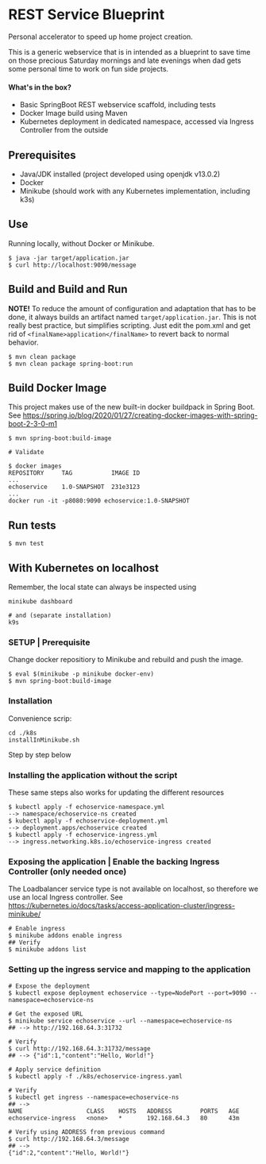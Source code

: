 # REST Service Blueprint

Personal accelerator to speed up home project creation.

This is a generic webservice that is in intended as a blueprint to save time on those precious Saturday mornings and late evenings when dad gets some personal time to work on fun side projects.

#### What's in the box?

- Basic SpringBoot REST webservice scaffold, including tests
- Docker Image build using Maven
- Kubernetes deployment in dedicated namespace, accessed via Ingress Controller from the outside

## Prerequisites

- Java/JDK installed (project developed using openjdk v13.0.2)
- Docker
- Minikube (should work with any Kubernetes implementation, including k3s)

## Use

Running locally, without Docker or Minikube.

    $ java -jar target/application.jar
    $ curl http://localhost:9090/message
    
## Build and Build and Run

**NOTE!** To reduce the amount of configuration and adaptation that has to be done, it always builds an artifact named `target/application.jar`. This is not really best practice, but simplifies scripting. Just edit the pom.xml and get rid of `<finalName>application</finalName>` to revert back to normal behavior.
    
    $ mvn clean package
    $ mvn clean package spring-boot:run
    
## Build Docker Image

This project makes use of the new built-in docker buildpack in Spring Boot.
See https://spring.io/blog/2020/01/27/creating-docker-images-with-spring-boot-2-3-0-m1

    $ mvn spring-boot:build-image
    
    # Validate
    
    $ docker images
    REPOSITORY     TAG           IMAGE ID
    ...
    echoservice    1.0-SNAPSHOT  231e3123
    ...
    docker run -it -p8080:9090 echoservice:1.0-SNAPSHOT

## Run tests

    $ mvn test
    
## With Kubernetes on localhost

Remember, the local state can always be inspected using

    minikube dashboard
    
    # and (separate installation)
    k9s

### SETUP | Prerequisite

Change docker repositiory to Minikube and rebuild and push the image.

    $ eval $(minikube -p minikube docker-env)
    $ mvn spring-boot:build-image
    
### Installation

Convenience scrip: 

    cd ./k8s
    installInMinikube.sh

Step by step below

### Installing the application without the script

These same steps also works for updating the different resources

    $ kubectl apply -f echoservice-namespace.yml
    --> namespace/echoservice-ns created
    $ kubectl apply -f echoservice-deployment.yml
    --> deployment.apps/echoservice created
    $ kubectl apply -f echoservice-ingress.yml
    --> ingress.networking.k8s.io/echoservice-ingress created
    

### Exposing the application | Enable the backing Ingress Controller (only needed once)

The Loadbalancer service type is not available on localhost, so therefore we use an local Ingress controller.
See https://kubernetes.io/docs/tasks/access-application-cluster/ingress-minikube/


    # Enable ingress
    $ minikube addons enable ingress
    ## Verify
    $ minikube addons list
  
### Setting up the ingress service and mapping to the application 

    # Expose the deployment
    $ kubectl expose deployment echoservice --type=NodePort --port=9090 --namespace=echoservice-ns
    
    # Get the exposed URL
    $ minikube service echoservice --url --namespace=echoservice-ns
    ## --> http://192.168.64.3:31732
    
    # Verify
    $ curl http://192.168.64.3:31732/message
    ## --> {"id":1,"content":"Hello, World!"}
        
    # Apply service definition
    $ kubectl apply -f ./k8s/echoservice-ingress.yaml
    
    # Verify
    $ kubectl get ingress --namespace=echoservice-ns
    ## -->
    NAME                  CLASS    HOSTS   ADDRESS        PORTS   AGE
    echoservice-ingress   <none>   *       192.168.64.3   80      43m
    
    # Verify using ADDRESS from previous command
    $ curl http://192.168.64.3/message
    ## -->
    {"id":2,"content":"Hello, World!"}
 
